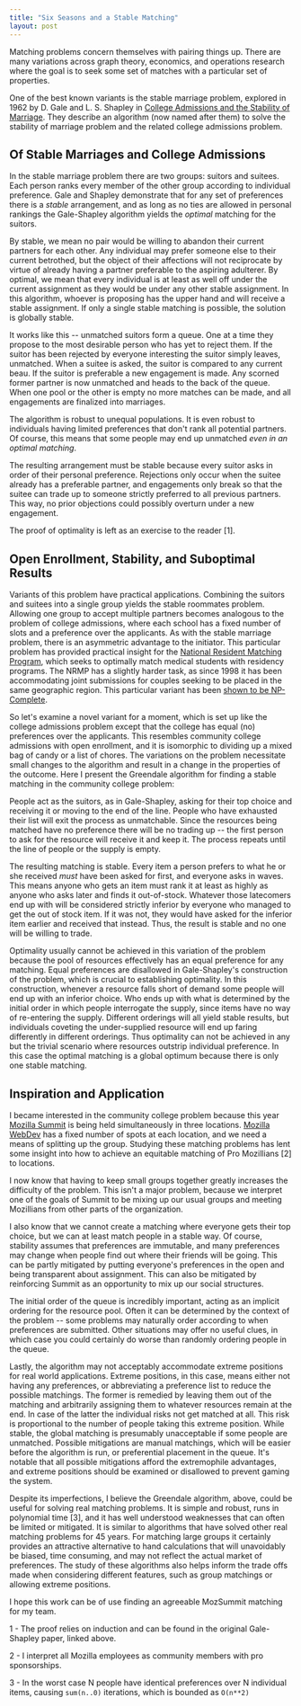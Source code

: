 ```yaml
---
title: "Six Seasons and a Stable Matching"
layout: post
---
```


Matching problems concern themselves with pairing things up. There are many variations across graph theory, economics, and operations research where the goal is to seek some set of matches with a particular set of properties.

One of the best known variants is the stable marriage problem, explored in 1962 by D. Gale and L. S. Shapley in [College Admissions and the Stability of Marriage](http://www.econ.ucsb.edu/~tedb/Courses/Ec100C/galeshapley.pdf). They describe an algorithm (now named after them) to solve the stability of marriage problem and the related college admissions problem.


## Of Stable Marriages and College Admissions

In the stable marriage problem there are two groups: suitors and suitees. Each person ranks every member of the other group according to individual preference. Gale and Shapley demonstrate that for any set of preferences there is a *stable* arrangement, and as long as no ties are allowed in personal rankings the Gale-Shapley algorithm yields the *optimal* matching for the suitors.

By stable, we mean no pair would be willing to abandon their current partners for each other. Any individual may prefer someone else to their current betrothed, but the object of their affections will not reciprocate by virtue of already having a partner preferable to the aspiring adulterer. By optimal, we mean that every individual is at least as well off under the current assignment as they would be under any other stable assignment. In this algorithm, whoever is proposing has the upper hand and will receive a stable assignment. If only a single stable matching is possible, the solution is globally stable.

It works like this -- unmatched suitors form a queue. One at a time they propose to the most desirable person who has yet to reject them. If the suitor has been rejected by everyone interesting the suitor simply leaves, unmatched.  When a suitee is asked, the suitor is compared to any current beau. If the suitor is preferable a new engagement is made. Any scorned former partner is now unmatched and heads to the back of the queue. When one pool or the other is empty no more matches can be made, and all engagements are finalized into marriages.

The algorithm is robust to unequal populations. It is even robust to individuals having limited preferences that don't rank all potential partners. Of course, this means that some people may end up unmatched _even in an optimal matching_.

The resulting arrangement must be stable because every suitor asks in order of their personal preference. Rejections only occur when the suitee already has a preferable partner, and engagements only break so that the suitee can trade up to someone strictly preferred to all previous partners. This way, no prior objections could possibly overturn under a new engagement.

The proof of optimality is left as an exercise to the reader [1].


## Open Enrollment, Stability, and Suboptimal Results

Variants of this problem have practical applications. Combining the suitors and suitees into a single group yields the stable roommates problem. Allowing one group to accept multiple partners becomes analogous to the problem of college admissions, where each school has a fixed number of slots and a preference over the applicants. As with the stable marriage problem, there is an asymmetric advantage to the initiator. This particular problem has provided practical insight for the [National Resident Matching Program](http://www.nrmp.org/), which seeks to optimally match medical students with residency programs. The NRMP has a slightly harder task, as since 1998 it has been accommodating joint submissions for couples seeking to be placed in the same geographic region. This particular variant has been [shown to be NP-Complete](https://www.sciencedirect.com/science/article/pii/0196677490900072).

So let's examine a novel variant for a moment, which is set up like the college admissions problem except that the college has equal (no) preferences over the applicants. This resembles community college admissions with open enrollment, and it is isomorphic to dividing up a mixed bag of candy or a list of chores. The variations on the problem necessitate small changes to the algorithm and result in a change in the properties of the outcome. Here I present the Greendale algorithm for finding a stable matching in the community college problem:

People act as the suitors, as in Gale-Shapley, asking for their top choice and receiving it or moving to the end of the line. People who have exhausted their list will exit the process as unmatchable. Since the resources being matched have no preference there will be no trading up -- the first person to ask for the resource will receive it and keep it. The process repeats until the line of people or the supply is empty.

The resulting matching is stable. Every item a person prefers to what he or she received _must_ have been asked for first, and everyone asks in waves. This means anyone who gets an item must rank it at least as highly as anyone who asks later and finds it out-of-stock. Whatever those latecomers end up with will be considered strictly inferior by everyone who managed to get the out of stock item. If it was not, they would have asked for the inferior item earlier and received that instead. Thus, the result is stable and no one will be willing to trade.

Optimality usually cannot be achieved in this variation of the problem because the pool of resources effectively has an equal preference for any matching. Equal preferences are disallowed in Gale-Shapley's construction of the problem, which is crucial to establishing optimality. In this construction, whenever a resource falls short of demand some people will end up with an inferior choice. Who ends up with what is determined by the initial order in which people interrogate the supply, since items have no way of re-entering the supply. Different orderings will all yield stable results, but individuals coveting the under-supplied resource will end up faring differently in different orderings. Thus optimality can not be achieved in any but the trivial scenario where resources outstrip individual preference. In this case the optimal matching is a global optimum because there is only one stable matching.


## Inspiration and Application

I became interested in the community college problem because this year [Mozilla Summit](https://blog.lizardwrangler.com/2013/03/31/mozilla-summit/) is being held simultaneously in three locations. [Mozilla WebDev](https://blog.mozilla.org/webdev/about/) has a fixed number of spots at each location, and we need a means of splitting up the group. Studying these matching problems has lent some insight into how to achieve an equitable matching of Pro Mozillians [2] to locations.

I now know that having to keep small groups together greatly increases the difficulty of the problem. This isn't a major problem, because we interpret one of the goals of Summit to be mixing up our usual groups and meeting Mozillians from other parts of the organization.

I also know that we cannot create a matching where everyone gets their top choice, but we can at least match people in a stable way. Of course, stability assumes that preferences are immutable, and many preferences may change when people find out where their friends will be going. This can be partly mitigated by putting everyone's preferences in the open and being transparent about assignment. This can also be mitigated by reinforcing Summit as an opportunity to mix up our social structures.

The initial order of the queue is incredibly important, acting as an implicit ordering for the resource pool. Often it can be determined by the context of the problem -- some problems may naturally order according to when preferences are submitted. Other situations may offer no useful clues, in which case you could certainly do worse than randomly ordering people in the queue.

Lastly, the algorithm may not acceptably accommodate extreme positions for real world applications. Extreme positions, in this case, means either not having any preferences, or abbreviating a preference list to reduce the possible matchings. The former is remedied by leaving them out of the matching and arbitrarily assigning them to whatever resources remain at the end. In case of the latter the individual risks not get matched at all. This risk is proportional to the number of people taking this extreme position. While stable, the global matching is presumably unacceptable if some people are unmatched. Possible mitigations are manual matchings, which will be easier before the algorithm is run, or preferential placement in the queue. It's notable that all possible mitigations afford the extremophile advantages, and extreme positions should be examined or disallowed to prevent gaming the system.

Despite its imperfections, I believe the Greendale algorithm, above, could be useful for solving real matching problems. It is simple and robust, runs in polynomial time [3], and it has well understood weaknesses that can often be limited or mitigated. It is similar to algorithms that have solved other real matching problems for 45 years. For matching large groups it certainly provides an attractive alternative to hand calculations that will unavoidably be biased, time consuming, and may not reflect the actual market of preferences. The study of these algorithms also helps inform the trade offs made when considering different features, such as group matchings or allowing extreme positions.

I hope this work can be of use finding an agreeable MozSummit matching for my team.




1 - The proof relies on induction and can be found in the original Gale-Shapley paper, linked above.

2 - I interpret all Mozilla employees as community members with pro sponsorships.

3 - In the worst case N people have identical preferences over N individual items, causing `sum(n..0)` iterations, which is bounded as `O(n**2)`
